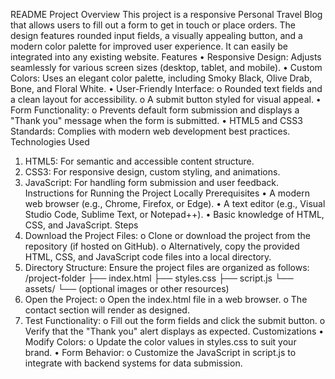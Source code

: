 README
Project Overview
This project is a responsive Personal Travel Blog that allows users to fill out a form to get in touch
or place orders. The design features rounded input fields, a visually appealing button, and a
modern color palette for improved user experience. It can easily be integrated into any existing
website.
Features
• Responsive Design: Adjusts seamlessly for various screen sizes (desktop, tablet, and
mobile).
• Custom Colors: Uses an elegant color palette, including Smoky Black, Olive Drab, Bone,
and Floral White.
• User-Friendly Interface:
o Rounded text fields and a clean layout for accessibility.
o A submit button styled for visual appeal.
• Form Functionality:
o Prevents default form submission and displays a "Thank you" message when the
form is submitted.
• HTML5 and CSS3 Standards: Complies with modern web development best practices.
Technologies Used
1. HTML5: For semantic and accessible content structure.
2. CSS3: For responsive design, custom styling, and animations.
3. JavaScript: For handling form submission and user feedback.
Instructions for Running the Project Locally
Prerequisites
• A modern web browser (e.g., Chrome, Firefox, or Edge).
• A text editor (e.g., Visual Studio Code, Sublime Text, or Notepad++).
• Basic knowledge of HTML, CSS, and JavaScript.
Steps
1. Download the Project Files:
o Clone or download the project from the repository (if hosted on GitHub).
o Alternatively, copy the provided HTML, CSS, and JavaScript code files into a local
directory.
2. Directory Structure: Ensure the project files are organized as follows:
/project-folder
 ├── index.html
 ├── styles.css
 ├── script.js
 └── assets/
 └── (optional images or other resources)
3. Open the Project:
o Open the index.html file in a web browser.
o The contact section will render as designed.
4. Test Functionality:
o Fill out the form fields and click the submit button.
o Verify that the "Thank you" alert displays as expected.
Customizations
• Modify Colors:
o Update the color values in styles.css to suit your brand.
• Form Behavior:
o Customize the JavaScript in script.js to integrate with backend systems for data
submission.
